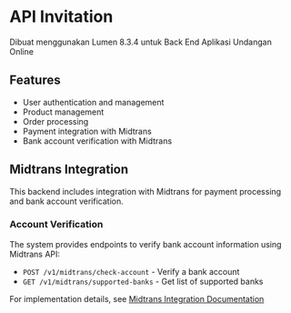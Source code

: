 # API Invitation

Dibuat menggunakan Lumen 8.3.4 untuk Back End Aplikasi Undangan Online

## Features

- User authentication and management
- Product management
- Order processing
- Payment integration with Midtrans
- Bank account verification with Midtrans

## Midtrans Integration

This backend includes integration with Midtrans for payment processing and bank account verification.

### Account Verification

The system provides endpoints to verify bank account information using Midtrans API:

- `POST /v1/midtrans/check-account` - Verify a bank account
- `GET /v1/midtrans/supported-banks` - Get list of supported banks

For implementation details, see [Midtrans Integration Documentation](docs/midtrans-integration.md)

